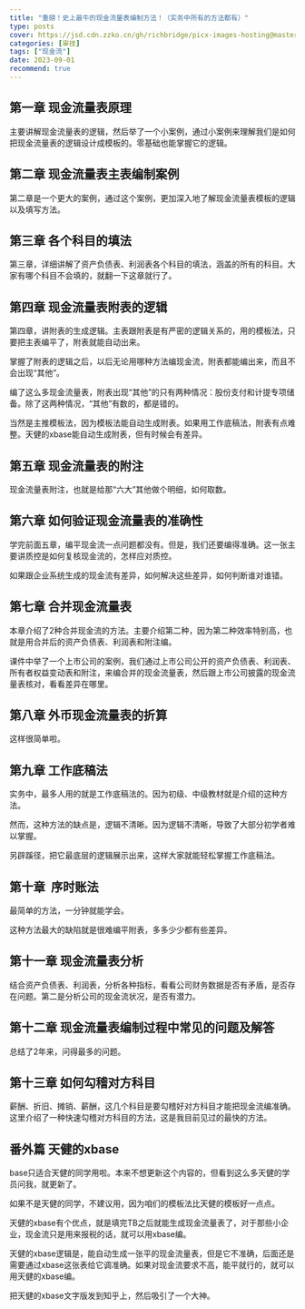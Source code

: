 ```yaml
---
title: "重磅！史上最牛的现金流量表编制方法！（实务中所有的方法都有）"
type: posts
cover: https://jsd.cdn.zzko.cn/gh/richbridge/picx-images-hosting@master/thumbnail/财技.jpg
categories: [审技]
tags: ["现金流"]
date: 2023-09-01
recommend: true
---
```

## 第一章 现金流量表原理

主要讲解现金流量表的逻辑，然后举了一个小案例，通过小案例来理解我们是如何把现金流量表的逻辑设计成模板的。零基础也能掌握它的逻辑。  

## 第二章 现金流量表主表编制案例  

第二章是一个更大的案例，通过这个案例，更加深入地了解现金流量表模板的逻辑以及填写方法。

## 第三章 各个科目的填法  

第三章，详细讲解了资产负债表、利润表各个科目的填法，涵盖的所有的科目。大家有哪个科目不会填的，就翻一下这章就行了。

## 第四章 现金流量表附表的逻辑

第四章，讲附表的生成逻辑。主表跟附表是有严密的逻辑关系的，用的模板法，只要把主表编平了，附表就能自动出来。

掌握了附表的逻辑之后，以后无论用哪种方法编现金流，附表都能编出来，而且不会出现“其他”。

编了这么多现金流量表，附表出现“其他”的只有两种情况：股份支付和计提专项储备。除了这两种情况，“其他”有数的，都是错的。

当然是主推模板法，因为模板法能自动生成附表。如果用工作底稿法，附表有点难整。天健的xbase能自动生成附表，但有时候会有差异。

## 第五章 现金流量表的附注  

现金流量表附注，也就是给那“六大”其他做个明细，如何取数。

## 第六章 如何验证现金流量表的准确性

学完前面五章，编平现金流一点问题都没有。但是，我们还要编得准确。这一张主要讲质控是如何复核现金流的，怎样应对质控。

如果跟企业系统生成的现金流有差异，如何解决这些差异，如何判断谁对谁错。

## 第七章 合并现金流量表  

本章介绍了2种合并现金流的方法。主要介绍第二种，因为第二种效率特别高，也就是用合并后的资产负债表、利润表和附注编。

课件中举了一个上市公司的案例，我们通过上市公司公开的资产负债表、利润表、所有者权益变动表和附注，来编合并的现金流量表，然后跟上市公司披露的现金流量表核对，看看差异在哪里。  

## 第八章 外币现金流量表的折算

这样很简单啦。

## 第九章 工作底稿法  

实务中，最多人用的就是工作底稿法的。因为初级、中级教材就是介绍的这种方法。  

然而，这种方法的缺点是，逻辑不清晰。因为逻辑不清晰，导致了大部分初学者难以掌握。

另辟蹊径，把它最底层的逻辑展示出来，这样大家就能轻松掌握工作底稿法。

## 第十章  序时账法

最简单的方法，一分钟就能学会。  

这种方法最大的缺陷就是很难编平附表，多多少少都有些差异。

## 第十一章 现金流量表分析

结合资产负债表、利润表，分析各种指标，看看公司财务数据是否有矛盾，是否存在问题。第二是分析公司的现金流状况，是否有潜力。  

## 第十二章 现金流量表编制过程中常见的问题及解答  

总结了2年来，问得最多的问题。

## 第十三章 如何勾稽对方科目  

薪酬、折旧、摊销、薪酬，这几个科目是要勾稽好对方科目才能把现金流编准确。这里介绍了一种快速勾稽对方科目的方法，这是我目前见过的最快的方法。  

## 番外篇 天健的xbase  

base只适合天健的同学用啦。本来不想更新这个内容的，但看到这么多天健的学员问我，就更新了。  

如果不是天健的同学，不建议用，因为咱们的模板法比天健的模板好一点点。

天健的xbase有个优点，就是填完TB之后就能生成现金流量表了，对于那些小企业，现金流只是用来报税的话，就可以用xbase编。

天健的xbase逻辑是，能自动生成一张平的现金流量表，但是它不准确，后面还是需要通过xbase这张表给它调准确。如果对现金流要求不高，能平就行的，就可以用天健的xbase编。  

把天健的xbase文字版发到知乎上，然后吸引了一个大神。
